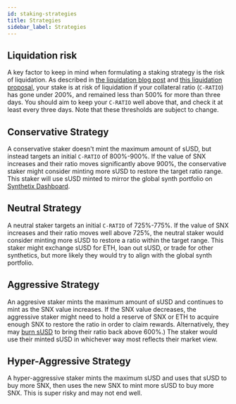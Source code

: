 ```yaml
---
id: staking-strategies
title: Strategies
sidebar_label: Strategies
---
```


## Liquidation risk
A key factor to keep in mind when formulating a staking strategy is the risk of liquidation. As described in [the liquidation blog post](https://blog.synthetix.io/liquidation-faqs/) and [this liquidation proposal](https://sips.synthetix.io/sccp/sccp-25), your stake is at risk of liquidation if your collateral ratio (`C-RATIO`) has gone under 200%, and remained less than 500% for more than three days. You should aim to keep your `C-RATIO` well above that, and check it at least every three days. Note that these thresholds are subject to change.

## Conservative Strategy
A conservative staker doesn't mint the maximum amount of sUSD, but instead targets an initial `C-RATIO` of 800%-900%. If the value of SNX increases and their ratio moves significantly above 900%, the conservative staker might consider minting more sUSD to restore the target ratio range. This staker will use sUSD minted to mirror the global synth portfolio on <a href="https://dashboard.synthetix.io/" class="link" target="_blank">Synthetix Dashboard</a>.

## Neutral Strategy
A neutral staker targets an initial `C-RATIO` of 725%-775%. If the value of SNX increases and their ratio moves well above 725%, the neutral staker would consider minting more sUSD to restore a ratio within the target range. This staker might exchange sUSD for ETH, loan out sUSD, or trade for other synthetics, but more likely they would try to align with the global synth portfolio.


## Aggressive Strategy
An aggresive staker mints the maximum amount of sUSD and continues to mint as the SNX value increases. If the SNX value decreases, the aggressive staker might need to hold a reserve of SNX or ETH to acquire enough SNX to restore the ratio in order to claim rewards. Alternatively, they may <a href="/docs/transferring-snx#burning-susd" class="link">burn sUSD</a> to bring their ratio back above 600%.) The staker would use their minted sUSD in whichever way most reflects their market view. 

## Hyper-Aggressive Strategy
A hyper-aggressive staker mints the maximum sUSD and uses that sUSD to buy more SNX, then uses the new SNX to mint more sUSD to buy more SNX. This is super risky and may not end well.
